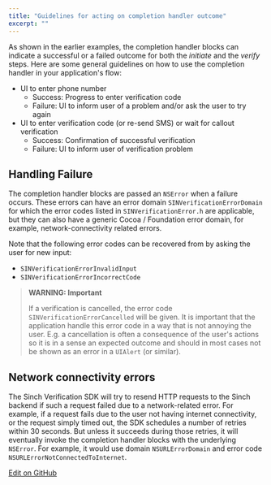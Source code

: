 ```yaml
---
title: "Guidelines for acting on completion handler outcome"
excerpt: ""
---
```

As shown in the earlier examples, the completion handler blocks can indicate a successful or a failed outcome for both the *initiate* and the *verify* steps. Here are some general guidelines on how to use the completion handler in your application's flow:

- UI to enter phone number
    - Success: Progress to enter verification code
    - Failure: UI to inform user of a problem and/or ask the user to try again
- UI to enter verification code (or re-send SMS) or wait for callout verification
    - Success: Confirmation of successful verification
    - Failure: UI to inform user of verification problem

## Handling Failure

The completion handler blocks are passed an `NSError` when a failure occurs. These errors can have an error domain `SINVerificationErrorDomain` for which the error codes listed in `SINVerificationError.h` are applicable, but they can also have a generic Cocoa / Foundation error domain, for example, network-connectivity related errors.

Note that the following error codes can be recovered from by asking the user for new input:

- `SINVerificationErrorInvalidInput`
- `SINVerificationErrorIncorrectCode`

> **WARNING: Important**    
>
> If a verification is cancelled, the error code `SINVerificationErrorCancelled` will be given. It is important that the application handle this error code in a way that is not annoying the user. E.g. a cancellation is often a consequence of the user's actions so it is in a sense an expected outcome and should in most cases not be shown as an error in a `UIAlert` (or similar).

## Network connectivity errors

The Sinch Verification SDK will try to resend HTTP requests to the Sinch backend if such a request failed due to a network-related error. For example, if a request fails due to the user not having internet connectivity, or the request simply timed out, the SDK schedules a number of retries within 30 seconds. But unless it succeeds during those retries, it will eventually invoke the completion handler blocks with the underlying `NSError`. For example, it would use domain `NSURLErrorDomain` and error code `NSURLErrorNotConnectedToInternet`.

<a class="gitbutton pill" target="_blank" href="https://github.com/sinch/docs/blob/master/docs/verification/verification-for-ios/verification-ios-guidelines-for-acting-on-completion-handler-outcome.md"><span class="fab fa-github"></span>Edit on GitHub</a>